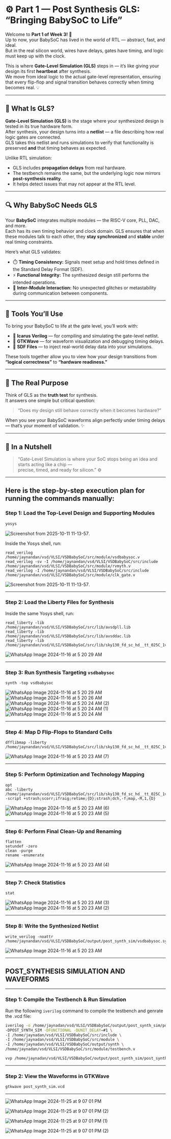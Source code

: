 # ⚙️ Part 1 — Post Synthesis GLS: “Bringing BabySoC to Life”

Welcome to **Part 1 of Week 3!** 🚀  
Up to now, your BabySoC has lived in the world of RTL — abstract, fast, and ideal.  
But in the real silicon world, wires have delays, gates have timing, and logic must keep up with the clock.  

This is where **Gate-Level Simulation (GLS)** steps in — it’s like giving your design its first **heartbeat** after synthesis.  
We move from ideal logic to the actual gate-level representation, ensuring that every flip-flop and signal transition behaves correctly when timing becomes real. 💡  

---

## 🧠 What Is GLS?

**Gate-Level Simulation (GLS)** is the stage where your synthesized design is tested in its true hardware form.  
After synthesis, your design turns into a **netlist** — a file describing how real logic gates are connected.  
GLS takes this netlist and runs simulations to verify that functionality is preserved **and** that timing behaves as expected.

Unlike RTL simulation:
- GLS includes **propagation delays** from real hardware.
- The testbench remains the same, but the underlying logic now mirrors **post-synthesis reality**.
- It helps detect issues that may not appear at the RTL level.

---

## 🔍 Why BabySoC Needs GLS

Your **BabySoC** integrates multiple modules — the RISC-V core, PLL, DAC, and more.  
Each has its own timing behavior and clock domain. GLS ensures that when these modules talk to each other, they **stay synchronized** and **stable** under real timing constraints.  

Here’s what GLS validates:
- ⏱️ **Timing Consistency:** Signals meet setup and hold times defined in the Standard Delay Format (SDF).  
- ⚡ **Functional Integrity:** The synthesized design still performs the intended operations.  
- 🧩 **Inter-Module Interaction:** No unexpected glitches or metastability during communication between components.

---

## 🧰 Tools You’ll Use

To bring your BabySoC to life at the gate level, you’ll work with:

- 🧠 **Icarus Verilog** — for compiling and simulating the gate-level netlist.  
- 🌈 **GTKWave** — for waveform visualization and debugging timing delays.  
- 📄 **SDF Files** — to inject real-world delay data into your simulations.  

These tools together allow you to view how your design transitions from **“logical correctness”** to **“hardware readiness.”**

---

## 🧭 The Real Purpose

Think of GLS as the **truth test** for synthesis.  
It answers one simple but critical question:

> “Does my design still behave correctly when it becomes hardware?”

When you see your BabySoC waveforms align perfectly under timing delays — that’s your moment of validation. ✨  

---

## 💬 In a Nutshell

> “Gate-Level Simulation is where your SoC stops being an idea and starts acting like a chip —  
> precise, timed, and ready for silicon.” ⚙️  

---

Here is the step-by-step execution plan for running the  commands manually:
---
### **Step 1: Load the Top-Level Design and Supporting Modules**
```bash
yosys
```

![Screenshot from 2025-10-11 11-13-57](https://github.com/Jaynandan-Kushwaha/silicon-diary/blob/main/Week3%20/Images/step1.png). 


Inside the Yosys shell, run:
```yosys
read_verilog /home/jaynandan/vsd/VLSI/VSDBabySoC/src/module/vsdbabysoc.v
read_verilog -sv -I /home/jaynandan/vsd/VLSI/VSDBabySoC/src/include /home/jaynandan/vsd/VLSI/VSDBabySoC/src/module/rvmyth.v
read_verilog -I /home/jaynandan/vsd/VLSI/VSDBabySoC/src/include /home/jaynandan/vsd/VLSI/VSDBabySoC/src/module/clk_gate.v

```
![Screenshot from 2025-10-11 11-13-57](https://github.com/Jaynandan-Kushwaha/silicon-diary/blob/main/Week3%20/Images/step1.png). 

---

### **Step 2: Load the Liberty Files for Synthesis**
Inside the same Yosys shell, run:
```yosys
read_liberty -lib  /home/jaynandan/vsd/VLSI/VSDBabySoC/src/lib/avsdpll.lib
read_liberty -lib  /home/jaynandan/vsd/VLSI/VSDBabySoC/src/lib/avsddac.lib
read_liberty -lib  /home/jaynandan/vsd/VLSI/VSDBabySoC/src/lib/sky130_fd_sc_hd__tt_025C_1v80.lib
```
![WhatsApp Image 2024-11-16 at 5 20 29 AM](https://github.com/Jaynandan-Kushwaha/silicon-diary/blob/main/Week3%20/Images/Screenshot%20from%202025-10-11%2011-13-57.png)

---

### **Step 3: Run Synthesis Targeting `vsdbabysoc`**
```yosys
synth -top vsdbabysoc
```
![WhatsApp Image 2024-11-16 at 5 20 29 AM](https://github.com/Jaynandan-Kushwaha/silicon-diary/blob/main/Week3%20/Images/Screenshot%20from%202025-10-11%2011-13-57.png)
![WhatsApp Image 2024-11-16 at 5 20 26 AM](https://github.com/Jaynandan-Kushwaha/silicon-diary/blob/main/Week3%20/Images/Screenshot%20from%202025-10-11%2011-14-47.png)
![WhatsApp Image 2024-11-16 at 5 20 24 AM (2)](https://github.com/Jaynandan-Kushwaha/silicon-diary/blob/main/Week3%20/Images/Screenshot%20from%202025-10-11%2011-14-55.png)
![WhatsApp Image 2024-11-16 at 5 20 24 AM (1)](https://github.com/Jaynandan-Kushwaha/silicon-diary/blob/main/Week3%20/Images/Screenshot%20from%202025-10-11%2011-15-02.png)
![WhatsApp Image 2024-11-16 at 5 20 24 AM](https://github.com/Jaynandan-Kushwaha/silicon-diary/blob/main/Week3%20/Images/Screenshot%20from%202025-10-11%2011-15-10.png)


---

### **Step 4: Map D Flip-Flops to Standard Cells**
```yosys
dfflibmap -liberty /home/jaynandan/vsd/VLSI/VSDBabySoC/src/lib/sky130_fd_sc_hd__tt_025C_1v80.lib
```
![WhatsApp Image 2024-11-16 at 5 20 23 AM (7)](https://github.com/Jaynandan-Kushwaha/silicon-diary/blob/main/Week3%20/Images/Screenshot%20from%202025-10-11%2011-18-11.png)

---

### **Step 5: Perform Optimization and Technology Mapping**
```yosys
opt
abc -liberty /home/jaynandan/vsd/VLSI/VSDBabySoC/src/lib/sky130_fd_sc_hd__tt_025C_1v80.lib -script +strash;scorr;ifraig;retime;{D};strash;dch,-f;map,-M,1,{D}
```
![WhatsApp Image 2024-11-16 at 5 20 23 AM (6)](https://github.com/Jaynandan-Kushwaha/silicon-diary/blob/main/Week3%20/Images/Screenshot%20from%202025-10-11%2011-20-01.png)
![WhatsApp Image 2024-11-16 at 5 20 23 AM (5)](https://github.com/Jaynandan-Kushwaha/silicon-diary/blob/main/Week3%20/Images/Screenshot%20from%202025-10-11%2011-20-10.png)

---

### **Step 6: Perform Final Clean-Up and Renaming**
```yosys
flatten
setundef -zero
clean -purge
rename -enumerate
```
![WhatsApp Image 2024-11-16 at 5 20 23 AM (4)](https://github.com/Jaynandan-Kushwaha/silicon-diary/blob/main/Week3%20/Images/Screenshot%20from%202025-10-11%2011-20-35.png)

---

### **Step 7: Check Statistics**
```yosys
stat
```
![WhatsApp Image 2024-11-16 at 5 20 23 AM (3)](https://github.com/Jaynandan-Kushwaha/silicon-diary/blob/main/Week3%20/Images/Screenshot%20from%202025-10-11%2011-20-57.png)
![WhatsApp Image 2024-11-16 at 5 20 23 AM (2)](https://github.com/Jaynandan-Kushwaha/silicon-diary/blob/main/Week3%20/Images/Screenshot%20from%202025-10-11%2011-21-11.png)


---

### **Step 8: Write the Synthesized Netlist**
```yosys
write_verilog -noattr /home/jaynandan/vsd/VLSI/VSDBabySoC/output/post_synth_sim/vsdbabysoc.synth.v
```
![WhatsApp Image 2024-11-16 at 5 20 23 AM](https://github.com/Jaynandan-Kushwaha/silicon-diary/blob/main/Week3%20/Images/Screenshot%20from%202025-10-11%2011-22-20.png)

---

## POST_SYNTHESIS SIMULATION AND WAVEFORMS
---

### **Step 1: Compile the Testbench & Run Simulation**
Run the following `iverilog` command to compile the testbench and genrate the .vcd file:
```bash
iverilog -o /home/jaynadan/vsd/VLSI/VSDBabySoC/output/post_synth_sim/post_synth_sim.out \
-DPOST_SYNTH_SIM -DFUNCTIONAL -DUNIT_DELAY=#1 \
-I /home/jaynadan/vsd/VLSI/VSDBabySoC/src/include \
-I /home/jaynadan/vsd/VLSI/VSDBabySoC/src/module \
-I /home/jaynadan/vsd/VLSI/VSDBabySoC/output/synth \
/home/jaynadan/vsd/VLSI/VSDBabySoC/src/module/testbench.v

vvp /home/jaynadan/vsd/VLSI/VSDBabySoC/output/post_synth_sim/post_synth_sim.out

```

---
### **Step 2: View the Waveforms in GTKWave**

```bash
gtkwave post_synth_sim.vcd
```
---

![WhatsApp Image 2024-11-25 at 9 07 01 PM](https://github.com/Jaynandan-Kushwaha/silicon-diary/blob/main/Week3%20/Images/Screenshot%20from%202025-10-11%2011-33-15.png)

![WhatsApp Image 2024-11-25 at 9 07 01 PM (2)](https://github.com/Jaynandan-Kushwaha/silicon-diary/blob/main/Week3%20/Images/Screenshot%20from%202025-10-11%2011-34-18.png)

![WhatsApp Image 2024-11-25 at 9 07 01 PM (1)](https://github.com/Jaynandan-Kushwaha/silicon-diary/blob/main/Week3%20/Images/Screenshot%20from%202025-10-11%2011-36-49.png)

![WhatsApp Image 2024-11-25 at 9 07 01 PM (2)](https://github.com/Jaynandan-Kushwaha/silicon-diary/blob/main/Week3%20/Images/Screenshot%20from%202025-10-11%2011-37-15.png)


